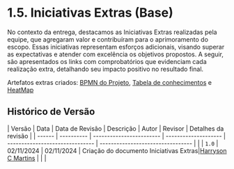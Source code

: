 # 1.5. Iniciativas Extras (Base)

No contexto da entrega, destacamos as Iniciativas Extras realizadas pela equipe, que agregaram valor e contribuíram para o aprimoramento do escopo. Essas iniciativas representam esforços adicionais, visando superar as expectativas e atender com excelência os objetivos propostos. A seguir, são apresentados os links com comprobatórios que evidenciam cada realização extra, detalhando seu impacto positivo no resultado final.

Artefatos extras criados: [BPMN do Projeto](docs/IniciativasExtras/projeto.md), [Tabela de conhecimentos](docs/IniciativasExtras/conhecimentos.md) e [HeatMap](docs/IniciativasExtras/heatmap.md)


## Histórico de Versão

| Versão | Data    | Data de Revisão  | Descrição     | Autor    | Revisor    | Detalhes da revisão |
| ------ | ---------- | ------------------------ | -------------------- | ------------------------------- | --------------------------------- | |
| `1.0`    | 02/11/2024 | 02/11/2024               | Criação do documento Iniciativas Extras|[Harryson C Martins](https://github.com/harry-cmartin) | | |